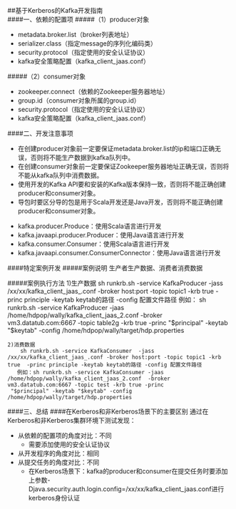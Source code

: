 ##基于Kerberos的Kafka开发指南  
####一、依赖的配置项
#####（1）producer对象
* metadata.broker.list（broker列表地址）
* serializer.class（指定message的序列化编码类）
* security.protocol（指定使用的安全认证协议）
* kafka安全策略配置（kafka_client_jaas.conf）

#####（2）consumer对象
* zookeeper.connect（依赖的Zookeeper服务器地址）
* group.id（consumer对象所属的group.id）
* security.protocol（指定使用的安全认证协议）
* kafka安全策略配置（kafka_client_jaas.conf）

####二、开发注意事项
* 在创建producer对象前一定要保证metadata.broker.list的ip和端口正确无误，否则将不能生产数据到kafka队列中。
* 在创建consumer对象前一定要保证Zookeeper服务器地址正确无误，否则将不能从kafka队列中消费数据。
* 使用开发的Kafka API要和安装的Kafka版本保持一致，否则将不能正确创建producer和consumer对象。
* 导包时要区分导的包是用于Scala开发还是Java开发，否则将不能正确创建producer和consumer对象。
 - kafka.producer.Produce：使用Scala语言进行开发
 - kafka.javaapi.producer.Producer：使用Java语言进行开发
 - kafka.consumer.Consumer：使用Scala语言进行开发
 - kafka.javaapi.consumer.ConsumerConnector：使用Java语言进行开发

	
####特定案例开发
#####案例说明
    生产者生产数据、消费者消费数据

#####案例执行方法
    1)生产数据
        sh runkrb.sh -service KafkaProducer  -jass  /xx/xx/kafka_client_jaas_.conf -broker host:port -topic topic1 -krb true  -princ principle -keytab keytab的路径 -config 配置文件路径
       例如： sh runkrb.sh -service KafkaProducer -jaas /home/hdpop/wally/kafka_client_jaas_2.conf  -broker vm3.datatub.com:6667 -topic table2g -krb true -princ "$principal" -keytab "$keytab" -config /home/hdpop/wally/target/hdp.properties
    
    
    2)消费数据
		sh runkrb.sh -service KafkaConsumer  -jass  /xx/xx/kafka_client_jaas_.conf -broker host:port -topic topic1 -krb true  -princ principle -keytab keytab的路径 -config 配置文件路径
       例如：sh runkrb.sh -service KafkaConsumer -jaas /home/hdpop/wally/kafka_client_jaas_2.conf  -broker vm3.datatub.com:6667 -topic test -krb true -princ 
     "$principal" -keytab "$keytab" -config /home/hdpop/wally/target/hdp.properties

####三、总结
####在Kerberos和非Kerberos场景下的主要区别
通过在Kerberos和非Kerberos集群环境下测试发现：

* 从依赖的配置项的角度对比：不同
   - 需要添加使用的安全认证协议
* 从开发程序的角度对比：相同
* 从提交任务的角度对比：不同
  - 在Kerberos场景下：kafka的producer和consumer在提交任务时要添加上参数-Djava.security.auth.login.config=/xx/xx/kafka_client_jaas.conf进行kerberos身份认证
     
   


 




